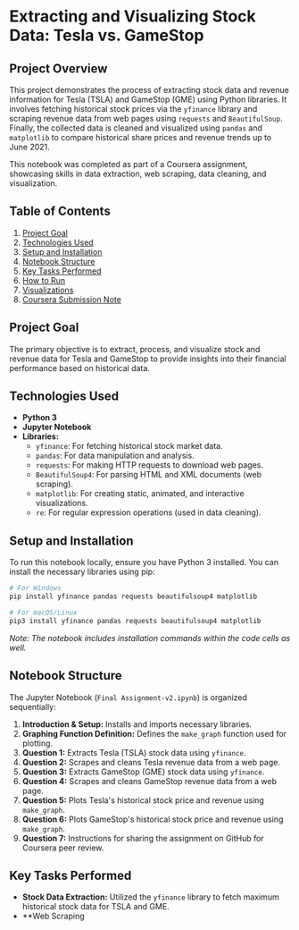# Extracting and Visualizing Stock Data: Tesla vs. GameStop

## Project Overview

This project demonstrates the process of extracting stock data and revenue information for Tesla (TSLA) and GameStop (GME) using Python libraries. It involves fetching historical stock prices via the `yfinance` library and scraping revenue data from web pages using `requests` and `BeautifulSoup`. Finally, the collected data is cleaned and visualized using `pandas` and `matplotlib` to compare historical share prices and revenue trends up to June 2021.

This notebook was completed as part of a Coursera assignment, showcasing skills in data extraction, web scraping, data cleaning, and visualization.

## Table of Contents

1.  [Project Goal](#project-goal)
2.  [Technologies Used](#technologies-used)
3.  [Setup and Installation](#setup-and-installation)
4.  [Notebook Structure](#notebook-structure)
5.  [Key Tasks Performed](#key-tasks-performed)
6.  [How to Run](#how-to-run)
7.  [Visualizations](#visualizations)
8.  [Coursera Submission Note](#coursera-submission-note)

## Project Goal

The primary objective is to extract, process, and visualize stock and revenue data for Tesla and GameStop to provide insights into their financial performance based on historical data.

## Technologies Used

*   **Python 3**
*   **Jupyter Notebook**
*   **Libraries:**
    *   `yfinance`: For fetching historical stock market data.
    *   `pandas`: For data manipulation and analysis.
    *   `requests`: For making HTTP requests to download web pages.
    *   `BeautifulSoup4`: For parsing HTML and XML documents (web scraping).
    *   `matplotlib`: For creating static, animated, and interactive visualizations.
    *   `re`: For regular expression operations (used in data cleaning).

## Setup and Installation

To run this notebook locally, ensure you have Python 3 installed. You can install the necessary libraries using pip:

```bash
# For Windows
pip install yfinance pandas requests beautifulsoup4 matplotlib

# For macOS/Linux
pip3 install yfinance pandas requests beautifulsoup4 matplotlib
```

*Note: The notebook includes installation commands within the code cells as well.*

## Notebook Structure

The Jupyter Notebook (`Final Assignment-v2.ipynb`) is organized sequentially:

1.  **Introduction & Setup:** Installs and imports necessary libraries.
2.  **Graphing Function Definition:** Defines the `make_graph` function used for plotting.
3.  **Question 1:** Extracts Tesla (TSLA) stock data using `yfinance`.
4.  **Question 2:** Scrapes and cleans Tesla revenue data from a web page.
5.  **Question 3:** Extracts GameStop (GME) stock data using `yfinance`.
6.  **Question 4:** Scrapes and cleans GameStop revenue data from a web page.
7.  **Question 5:** Plots Tesla's historical stock price and revenue using `make_graph`.
8.  **Question 6:** Plots GameStop's historical stock price and revenue using `make_graph`.
9.  **Question 7:** Instructions for sharing the assignment on GitHub for Coursera peer review.

## Key Tasks Performed

*   **Stock Data Extraction:** Utilized the `yfinance` library to fetch maximum historical stock data for TSLA and GME.
*   **Web Scraping
